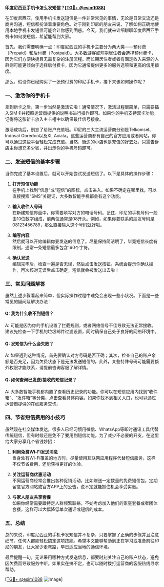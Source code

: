 **印度尼西亚手机卡怎么发短信？[[TG💪+ @esim1088](https://t.me/s/esim1088)]**

在印度尼西亚，使用手机卡发送短信是一件非常常见的事情，无论是日常交流还是商务沟通，短信都扮演着重要角色。对于刚到印尼的朋友来说，了解如何正确地使用本地手机卡发短信可能会让你感到困惑。今天，我们就来详细聊聊印度尼西亚手机卡如何发短信，希望能帮到大家。

首先，我们需要明确一点：印度尼西亚的手机卡主要分为两大类——预付费（Prepaid）和后付费（Postpaid）。大多数游客或短期居住者会选择预付费卡，因为它们方便快捷且无需复杂的注册流程。而长期居住者或者有固定收入来源的人群则可能更倾向于选择后付费卡，因为它通常提供更多的服务选项和更高的信用额度。

那么，假设你已经购买了一张预付费的印尼手机卡，接下来该如何操作呢？

### 一、激活你的手机卡

拿到新卡之后，第一步当然是激活它啦！通常情况下，激活过程很简单，只需要插入SIM卡并按照运营商提供的说明书进行操作即可。如果你的手机支持双卡功能，记得将这张新卡放入主卡槽中以确保最佳信号接收。

激活成功后，别忘了给账户充值哦。印尼的三大主流运营商分别是Telkomsel、Indosat Ooredoo以及XL Axiata。这些运营商都有自己的官方应用或者网站，你可以通过这些平台轻松完成充值。当然，街边的小店也是充值的好去处，只需告诉店主你想充多少钱，并出示你的手机号码即可。

### 二、发送短信的基本步骤

当你完成了基本设置后，就可以开始尝试发送短信了。以下是具体的操作步骤：

1. **打开短信功能**  
   在手机上找到“信息”或“短信”的图标，点击进入。如果不确定在哪里找，可以直接搜索“SMS”关键词，大多数智能手机都会有这个功能。

2. **输入收件人号码**  
   在新建短信界面中，你需要填写对方的电话号码。记住，印尼的手机号码一般由10位数字组成，前两位通常是08开头。例如，如果你要联系的朋友号码是08123456789，那么直接输入这个号码就好啦。

3. **编写内容**  
   然后就可以开始编辑你要发送的信息了。尽量保持简洁明了，毕竟短信长度有限制，通常一条短信最多包含160个字符。

4. **确认发送**  
   编辑完毕后，检查一遍是否无误，然后点击发送按钮。系统会提示你确认操作，再次核对无误后点击确定，短信就会被发送出去啦！

### 三、常见问题解答

虽然上述步骤看起来简单，但实际操作过程中难免会出现一些小状况。下面是一些常见的疑问及解决办法：

#### Q: 我为什么收不到短信？
A: 可能是因为你的手机设置了拦截规则，或者网络信号不佳导致无法正常接收。建议先检查一下手机的垃圾邮件过滤设置，同时确保自己处于良好的网络环境中。

#### Q: 发短信为什么会失败？
A: 如果遇到这种情况，首先要确认对方号码是否正确；其次，检查自己的账户余额是否充足，因为欠费状态下是无法发送短信的。此外，某些特殊号码可能需要额外权限才能联系，请提前咨询客服了解详情。

#### Q: 如何查询已发送/接收的短信记录？
A: 大多数智能手机都内置了查看历史记录的功能。你可以在短信应用内找到“收件箱”、“发件箱”等分类，点击查看具体内容。如果你找不到相关入口，也可以通过运营商提供的在线服务查询。

### 四、节省短信费用的小技巧

虽然现在社交媒体发达，很多人已经习惯用微信、WhatsApp等即时通讯工具代替传统短信，但有时候还是免不了要用到短信功能。为了减少不必要的开支，在这里给大家分享几个省钱妙招：

1. **利用免费Wi-Fi发送消息**  
   当身处有Wi-Fi覆盖的地方时，尽量使用互联网应用程序代替短信服务，这样不仅节省费用，还能获得更好的体验。

2. **关注运营商优惠活动**  
   不同运营商经常会推出各种促销活动，比如赠送一定数量的免费短信包。定期留意官方网站或官方APP上的公告，说不定就能抓住机会享受实惠。

3. **与家人朋友共享套餐**  
   如果你经常需要跟特定人群频繁联络，不妨考虑加入他们的家庭套餐或者团体套餐，这样可以大幅降低单次通话或短信的成本。

### 五、总结

总的来说，印度尼西亚的手机卡发短信并不复杂，只要掌握了正确的步骤并且注意细节，任何人都能轻松搞定这项技能。希望本文能够帮助到正在学习或准备前往印尼的朋友，让大家少走弯路，早日适应当地的通信环境。

最后提醒一句，无论采用哪种方式发送信息，都要时刻关注自己的账户状态，避免因欠费而导致服务中断。如果实在搞不定，也可以随时拨打运营商的客服热线寻求帮助。

[[TG💪+ @esim1088](https://t.me/s/esim1088) ![Image](https://i.postimg.cc/4NQfJmqS/Snipaste-2025-05-13-00-14-12.png)]